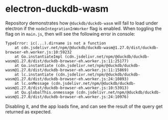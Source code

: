 # electron-duckdb-wasm

Repository demonstrates how `@duckdb/duckdb-wasm` will fail to load under electron
if the `nodeIntegrationInWorker` flag is enabled. When toggling the flag on in
`main.js`, then will see the following error in console:

```
TypeError: ic(...).dirname is not a function
    at cdn.jsdelivr.net/npm/@duckdb/duckdb-wasm@1.27.0/dist/duckdb-browser-eh.worker.js:10:59232
    at Go.instantiateImpl (cdn.jsdelivr.net/npm/@duckdb/duckdb-wasm@1.27.0/dist/duckdb-browser-eh.worker.js:11:25177)
    at Go.instantiate (cdn.jsdelivr.net/npm/@duckdb/duckdb-wasm@1.27.0/dist/duckdb-browser-eh.worker.js:11:15869)
    at lc.instantiate (cdn.jsdelivr.net/npm/@duckdb/duckdb-wasm@1.27.0/dist/duckdb-browser-eh.worker.js:24:10893)
    at lc.onMessage (cdn.jsdelivr.net/npm/@duckdb/duckdb-wasm@1.27.0/dist/duckdb-browser-eh.worker.js:10:53913)
    at Qu.globalThis.onmessage (cdn.jsdelivr.net/npm/@duckdb/duckdb-wasm@1.27.0/dist/duckdb-browser-eh.worker.js:24:10976)
```

Disabling it, and the app loads fine, and can see the result of the query get
returned as expected.
